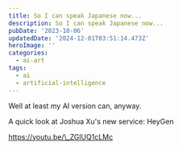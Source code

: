 ```yaml
---
title: So I can speak Japanese now...
description: So I can speak Japanese now...
pubDate: '2023-10-06'
updatedDate: '2024-12-01T03:51:14.473Z'
heroImage: ''
categories:
  - ai-art
tags:
  - ai
  - artificial-intelligence
---
```


Well at least my AI version can, anyway.

A quick look at Joshua Xu's new service: HeyGen

https://youtu.be/\_ZGlUQ1cLMc
